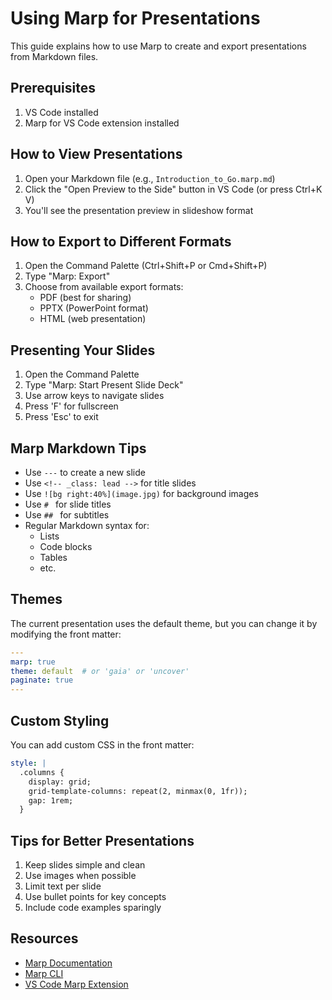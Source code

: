# Using Marp for Presentations

This guide explains how to use Marp to create and export presentations from Markdown files.

## Prerequisites

1. VS Code installed
2. Marp for VS Code extension installed

## How to View Presentations

1. Open your Markdown file (e.g., `Introduction_to_Go.marp.md`)
2. Click the "Open Preview to the Side" button in VS Code (or press Ctrl+K V)
3. You'll see the presentation preview in slideshow format

## How to Export to Different Formats

1. Open the Command Palette (Ctrl+Shift+P or Cmd+Shift+P)
2. Type "Marp: Export"
3. Choose from available export formats:
   - PDF (best for sharing)
   - PPTX (PowerPoint format)
   - HTML (web presentation)

## Presenting Your Slides

1. Open the Command Palette
2. Type "Marp: Start Present Slide Deck"
3. Use arrow keys to navigate slides
4. Press 'F' for fullscreen
5. Press 'Esc' to exit

## Marp Markdown Tips

- Use `---` to create a new slide
- Use `<!-- _class: lead -->` for title slides
- Use `![bg right:40%](image.jpg)` for background images
- Use `# ` for slide titles
- Use `## ` for subtitles
- Regular Markdown syntax for:
  - Lists
  - Code blocks
  - Tables
  - etc.

## Themes

The current presentation uses the default theme, but you can change it by modifying the front matter:

```yaml
---
marp: true
theme: default  # or 'gaia' or 'uncover'
paginate: true
---
```

## Custom Styling

You can add custom CSS in the front matter:

```yaml
style: |
  .columns {
    display: grid;
    grid-template-columns: repeat(2, minmax(0, 1fr));
    gap: 1rem;
  }
```

## Tips for Better Presentations

1. Keep slides simple and clean
2. Use images when possible
3. Limit text per slide
4. Use bullet points for key concepts
5. Include code examples sparingly

## Resources

- [Marp Documentation](https://marpit.marp.app/)
- [Marp CLI](https://github.com/marp-team/marp-cli)
- [VS Code Marp Extension](https://marketplace.visualstudio.com/items?itemName=marp-team.marp-vscode)
